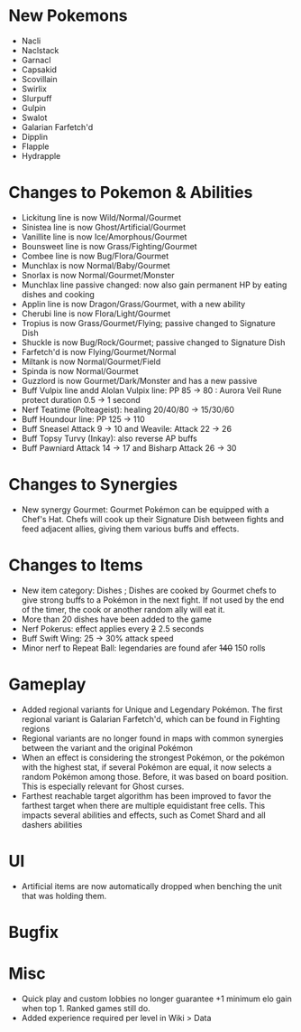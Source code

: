 # New Pokemons

- Nacli
- Naclstack
- Garnacl
- Capsakid
- Scovillain
- Swirlix
- Slurpuff
- Gulpin
- Swalot
- Galarian Farfetch'd
- Dipplin
- Flapple
- Hydrapple

# Changes to Pokemon & Abilities

- Lickitung line is now Wild/Normal/Gourmet
- Sinistea line is now Ghost/Artificial/Gourmet
- Vanillite line is now Ice/Amorphous/Gourmet
- Bounsweet line is now Grass/Fighting/Gourmet
- Combee line is now Bug/Flora/Gourmet
- Munchlax is now Normal/Baby/Gourmet
- Snorlax is now Normal/Gourmet/Monster
- Munchlax line passive changed: now also gain permanent HP by eating dishes and cooking
- Applin line is now Dragon/Grass/Gourmet, with a new ability
- Cherubi line is now Flora/Light/Gourmet
- Tropius is now Grass/Gourmet/Flying; passive changed to Signature Dish
- Shuckle is now Bug/Rock/Gourmet; passive changed to Signature Dish
- Farfetch'd is now Flying/Gourmet/Normal
- Miltank is now Normal/Gourmet/Field
- Spinda is now Normal/Gourmet
- Guzzlord is now Gourmet/Dark/Monster and has a new passive
- Buff Vulpix line andd Alolan Vulpix line: PP 85 → 80 : Aurora Veil Rune protect duration 0.5 → 1 second
- Nerf Teatime (Polteageist): healing 20/40/80 → 15/30/60
- Buff Houndour line: PP 125 → 110
- Buff Sneasel Attack 9 → 10 and Weavile: Attack 22 → 26
- Buff Topsy Turvy (Inkay): also reverse AP buffs
- Buff Pawniard Attack 14 → 17 and Bisharp Attack 26 → 30

# Changes to Synergies

- New synergy Gourmet: Gourmet Pokémon can be equipped with a Chef's Hat. Chefs will cook up their Signature Dish between fights and feed adjacent allies, giving them various buffs and effects.

# Changes to Items

- New item category: Dishes ; Dishes are cooked by Gourmet chefs to give strong buffs to a Pokémon in the next fight. If not used by the end of the timer, the cook or another random ally will eat it.
- More than 20 dishes have been added to the game
- Nerf Pokerus: effect applies every ~~2~~ 2.5 seconds
- Buff Swift Wing: 25 → 30% attack speed
- Minor nerf to Repeat Ball: legendaries are found afer ~~140~~ 150 rolls

# Gameplay

- Added regional variants for Unique and Legendary Pokémon. The first regional variant is Galarian Farfetch'd, which can be found in Fighting regions
- Regional variants are no longer found in maps with common synergies between the variant and the original Pokémon
- When an effect is considering the strongest Pokémon, or the pokémon with the highest stat, if several Pokémon are equal, it now selects a random Pokémon among those. Before, it was based on board position. This is especially relevant for Ghost curses.
- Farthest reachable target algorithm has been improved to favor the farthest target when there are multiple equidistant free cells. This impacts several abilities and effects, such as Comet Shard and all dashers abilities

# UI

- Artificial items are now automatically dropped when benching the unit that was holding them.

# Bugfix

# Misc

- Quick play and custom lobbies no longer guarantee +1 minimum elo gain when top 1. Ranked games still do.
- Added experience required per level in Wiki > Data
